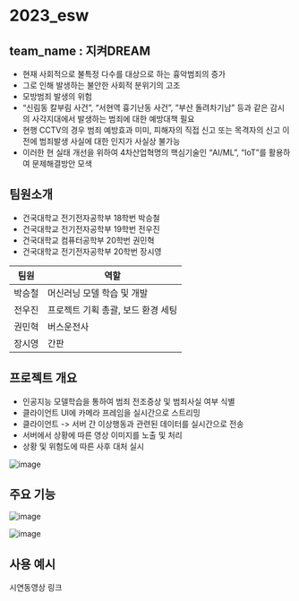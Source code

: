 # 2023_esw
## team_name : 지켜DREAM

- 현재 사회적으로 불특정 다수를 대상으로 하는 흉악범죄의 증가
- 그로 인해 발생하는 불안한 사회적 분위기의 고조
- 모방범죄 발생의 위험
- “신림동 칼부림 사건”, “서현역 흉기난동 사건”, ”부산 돌려차기남” 등과 같은 감시의 사각지대에서 발생하는 범죄에 대한 예방대책 필요
- 현행 CCTV의 경우 범죄 예방효과 미미, 피해자의 직접 신고 또는 목격자의 신고 이전에 범죄발생 사실에 대한 인지가 사실상 불가능
- 이러한 현 실태 개선을 위하여 4차산업혁명의 핵심기술인 “AI/ML”, “IoT”를 활용하여 문제해결방안 모색

## 팀원소개
- 건국대학교 전기전자공학부 18학번 박승철
- 건국대학교 전기전자공학부 19학번 전우진
- 건국대학교 컴퓨터공학부 20학번 권민혁
- 건국대학교 전기전자공학부 20학번 장시영

| 팀원 | 역할 |
|----------|----------|
| 박승철  | 머신러닝 모델 학습 및 개발  |
| 전우진   | 프로젝트 기획 총괄, 보드 환경 세팅  |
| 권민혁 | 버스운전사 |
| 장시영 | 간판 | 

## 프로젝트 개요

- 인공지능 모델학습을 통하여 범죄 전조증상 및 범죄사실 여부 식별
- 클라이언트 UI에 카메라 프레임을 실시간으로 스트리밍
- 클라이언트 -> 서버 간 이상행동과 관련된 데이터를 실시간으로 전송
- 서버에서 상황에 따른 영상 이미지를 노출 및 처리
- 상황 및 위험도에 따른 사후 대처 실시

![image](https://github.com/imscow11253/2023_esw/assets/71692903/783fdfa2-5c9b-46fd-9a7f-05fb72fa8194)


## 주요 기능

![image](https://github.com/imscow11253/2023_esw/assets/71692903/0e7e1469-81ca-469c-8cae-4b934bd1011f)

![image](https://github.com/imscow11253/2023_esw/assets/71692903/74fa1416-dd08-4aaf-9644-15a432bba807)



## 사용 예시
시연동영상 링크
